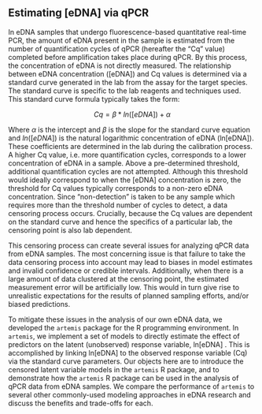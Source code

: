 ## Estimating [eDNA] via qPCR

In eDNA samples that undergo fluorescence-based quantitative real-time PCR, the amount of eDNA present in the sample is estimated
from the number of quantification cycles of qPCR (hereafter the “Cq”
value) completed before amplification takes place during qPCR. By this process, the
concentration of eDNA is not directly measured. The relationship
between eDNA concentration ([eDNA]) and Cq values is determined via a
standard curve generated in the lab from the assay for the target species.  The
standard curve is specific to the lab reagents and techniques
used. This standard curve formula typically takes the form:

$$ Cq = \beta * ln([eDNA]) + \alpha $$

Where $\alpha$ is the intercept and
$\beta$ is the slope for the standard curve equation and $ln([eDNA])$ is the natural logarithmic concentration of eDNA (ln[eDNA]). These
coefficients are determined in the lab during the calibration process. 
A higher Cq value, i.e. more quantification cycles, corresponds to a
lower concentration of eDNA in a sample. Above a pre-determined
threshold, additional quantification cycles are not
attempted. Although this threshold would ideally correspond to when
the [eDNA] concentration is zero, the threshold for Cq values typically
corresponds to a non-zero eDNA concentration.  Since “non-detection”
is taken to be any sample which requires more than the threshold
number of cycles to detect, a data censoring process
occurs. Crucially, because the Cq values are dependent on the
standard curve and hence the specifics of a particular lab, the censoring
point is also lab dependent. 

This censoring process can create several issues for analyzing qPCR data from eDNA
samples. The most concerning issue is that failure to take the data censoring process
into account may lead to biases in model estimates and 
invalid confidence or credible intervals. Additionally, when there is
a large amount of data clustered at the censoring point, the
estimated measurement error will be artificially low. This would in turn give rise to
unrealistic expectations for the results of planned sampling efforts, and/or biased predictions.  

To mitigate these issues in the analysis of our own eDNA data, we developed the `artemis` package for the R programming environment. In
`artemis`, we implement a set of models to directly estimate the effect of
 predictors on the latent (unobserved) response variable, ln[eDNA] . This is
accomplished by linking ln[eDNA] to the observed response variable (Cq) via the
standard curve parameters.  Our objects here are to introduce the
censored latent variable models in the `artemis` R package, and to
demonstrate how the `artemis` R package can be used in the analysis of qPCR data from eDNA samples.
We compare the performance of `artemis` to several other commonly-used
modeling approaches in eDNA research and discuss the benefits and
trade-offs for each.

